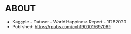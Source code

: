 # ABOUT

- Kaggple - Dataset - World Happiness Report - 11282020
- Published: https://rpubs.com/cxh190001/697069
